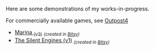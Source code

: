 Here are some demonstrations of my works-in-progress. 

For commercially available games, see [Outpost4](http://www.outpost4.net)

- [Marina <sub>(v2)</sub>](/mars.html) <sub>*(created in [Bitsy](bitsy.org))*</sub>
- [The Silent Engines (v1)](/silent.html) <sub>*(created in [Bitsy](bitsy.org))*</sub>
